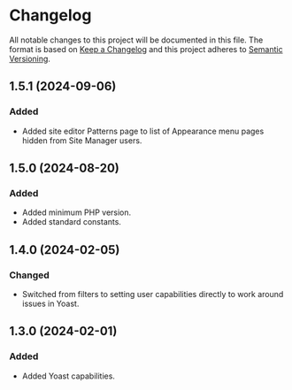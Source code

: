 # Changelog

All notable changes to this project will be documented in this file. The format is based on [Keep a Changelog](https://keepachangelog.com/en/1.1.0/)
and this project adheres to [Semantic Versioning](https://semver.org/spec/v2.0.0.html).

## 1.5.1 (2024-09-06)

### Added

*   Added site editor Patterns page to list of Appearance menu pages hidden from Site Manager users.

## 1.5.0 (2024-08-20)

### Added

*   Added minimum PHP version.
*   Added standard constants.

## 1.4.0 (2024-02-05)

### Changed

*   Switched from filters to setting user capabilities directly to work around issues in Yoast.

## 1.3.0 (2024-02-01)

### Added

*   Added Yoast capabilities.
